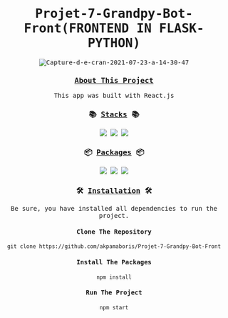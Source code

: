 <div align="center">
<samp>
<h1>Projet-7-Grandpy-Bot-Front(FRONTEND IN FLASK-PYTHON)</h1>
<img src="https://i.ibb.co/F7TqxJD/Capture-d-e-cran-2021-07-23-a-14-30-47.png" alt="Capture-d-e-cran-2021-07-23-a-14-30-47" border="0">
  

  
<h3><ins>About This Project</ins></h3>
  
<p> This app was built with React.js</p>

<h3>📚 <ins>Stacks</ins> 📚</h3>
<img src="https://img.shields.io/badge/-React-ffd32a?style=for-the-badge&logo=React&logoColor=black">
<img src="https://img.shields.io/badge/-JavaScript-ffd32a?style=for-the-badge&logo=JavaScript&logoColor=black">
<img src="https://img.shields.io/badge/-CSS-ffd32a?style=for-the-badge&logo=CSS&logoColor=black">
<h3>📦 <ins>Packages</ins> 📦</h3>
<img src="https://img.shields.io/badge/react-react-blue">
<img src="https://img.shields.io/badge/googlemaps-googlemaps-blue">
<img src="https://img.shields.io/badge/axios-axios-blue">

<h3>🛠️ <ins>Installation</ins> 🛠️</h3>
<p>Be sure, you have installed all dependencies to run the project.</p>
<h4>Clone The Repository</h4>

`git clone https://github.com/akpamaboris/Projet-7-Grandpy-Bot-Front`
      
      
<h4>Install The Packages</h4>
      
` npm install `
      
<h4>Run The Project</h4>
      
`npm start`
</samp>
</div>
